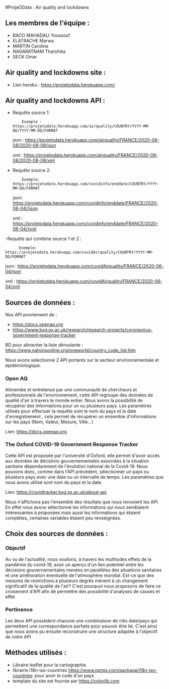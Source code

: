 #ProjeOData : Air quality and lockdowns

## Les membres de l'équipe :
- BACO MAHADALI Youssouf
- ELATRACHE Marwa 
- MARTIN Caroline
- NAGARATNAM Tharshika
- SECK Omar 

## Air quality and lockdowns site :
- Lien heroku : https://projetodata.herokuapp.com/

## Air quality and lockdowns API :

- Requête source 1:

          Exemple : https://projetodata.herokuapp.com/airquality/COUNTRY/YYYY-MM-DD/YYYY-MM-DD/FORMAT

    json : https://projetodata.herokuapp.com/airquality/FRANCE/2020-08-08/2020-08-08/json
         
    xml : https://projetodata.herokuapp.com/airquality/FRANCE/2020-08-08/2020-08-08/xml


- Requête source 2:

          Exemple: https://projetodata.herokuapp.com/covidinfo/enddate/COUNTRY/YYYY-MM-DD/FORMAT

    json: https://projetodata.herokuapp.com/covidinfo/enddate/FRANCE/2020-06-04//json
         
    xml : https://projetodata.herokuapp.com/covidinfo/enddate/FRANCE/2020-06-04//xml


-Requête qui combine source 1 et 2 :

          Exemple: https://projetodata.herokuapp.com/covidAirquality/COUNTRY/YYYY-MM-DD/FORMAT

   json : https://projetodata.herokuapp.com/covidAirquality/FRANCE/2020-06-04/json
         
   xml : https://projetodata.herokuapp.com/covidAirquality/FRANCE/2020-06-04/xml

## Sources de données : 


Nos API proviennent de  : 
- https://docs.openaq.org 
- https://www.bsg.ox.ac.uk/research/research-projects/coronavirus-government-response-tracker

BD pour alimenter la liste déroulante : https://www.nationsonline.org/oneworld/country_code_list.htm

Nous avons selectionné 2 API portants sur le secteur environnementale et épidémiologique.

### Open AQ
Alimentée et entretenue par une communauté de chercheurs et professionnels de l'environnement, cette API
regroupe des données de qualité d'air à travers le monde entier. Nous avons la possibilité de récupérer des informations pour un ou plusieurs pays. 
Les paramètres utilisés pour effectuer la requête sont le nom du pays et la date d'enregistrement , cela permet de récupérer un ensemble d'informations sur les pays (Nom, Valeur, Mesure, Ville...)

Lien: https://docs.openaq.org

### The Oxford COVID-19 Government Response Tracker
Cette API est proposée par l'université d'Oxford, elle permet d'avoir accès aux données de décisions gouvernementales associées à la situation sanitaire dépendamment de l'évolution national de la Covid-19. Nous pouvons donc, comme dans l'API précédent, sélectionner un pays ou plusieurs pays avec une date ou un intervalle de temps. Les paramètres que nous avons utilisé sont nom du pays et la date.

Lien: https://covidtracker.bsg.ox.ac.uk/about-api

Nous n'affichons pas l'ensemble des résultats que nous renvoient les API. En effet nous avons sélectionné les informations qui nous semblaient intéressantes à proposées mais aussi les informations qui étaient complètes, certaines variables étaient peu renseignées.

## Choix des sources de données :

### Objectif
Au vu de l'actualité, nous voulions, à travers les multitudes effets de la pandémie du covid-19, avoir un aperçu d'un lien potentiel entre les décisions gouvernementales menées en parallèles des situations sanitaires et une amélioration éventuelle de l'atmosphère mondial. Est-ce que des mesures de restrictions à plusieurs degrés mènent à un changement significatif de la qualité de l'air? C'est pourquoi nous proposons de faire ce croisement d'API afin de permettre des possibilité d'analyses de causes et effet

### Pertinence
Les deux API possèdent chacune une combinaison de clés date/pays qui permettent une correspondance parfaite pour pouvoir être lié. C'est ainsi que nous avons pu ensuite reconstruire une structure adaptée à l'objectif de notre API

## Méthodes utilisés : 

- Libraire leaflet pour la cartographie.
- librairie i18n-iso-countries https://www.npmjs.com/package/i18n-iso-countries: pour avoir le code d'un pays
- template du site est fournie par https://colorlib.com


